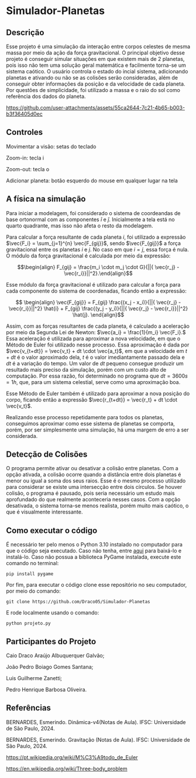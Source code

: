 # Simulador-Planetas
## Descrição
Esse projeto é uma simulação da interação entre corpos celestes de mesma massa por meio da ação da força gravitacional. O principal objetivo desse projeto é conseguir simular situações em que existem mais de 2 planetas, pois isso não tem uma solução geral matemática e facilmente torna-se um sistema caótico. O usuário controla o estado do incial sistema, adicionando planetas e ativando ou não se as colisões serão consideradas, além de conseguir obter informações da posição e da velocidade de cada planeta. Por questões de simplicidade, foi utilizado a massa e o raio do sol como referência dos dados do planeta.

https://github.com/user-attachments/assets/55ca2644-7c21-4b65-b003-b3f36405d0ec

## Controles
Movimentar a visão: setas do teclado

Zoom-in: tecla i

Zoom-out: tecla o

Adicionar planeta: botão esquerdo do mouse em qualquer lugar na tela

## A física na simulação
Para iniciar a modelagem, foi considerado o sistema de coordeandas de base ortonormal com as componentes $\hat{i}$ e $\hat{j}$. Inicialmente a tela está no quarto quadrante, mas isso não afeta o resto da modelagem.

Para calcular a força resultante de cada planeta $i$, foi utilizado a expressão $\vec{F_i} = \sum_{j=1}^{n} \vec{F_{gij}}$, sendo $\vec{F_{gij}}$ a força gravitacional entre os planetas $i$ e $j$. No caso em que $i = j$, essa força é nula.
O módulo da força gravitacional é calculada por meio da expressão: 

$$\begin{align} F_{gij} = \frac{m_i \cdot m_j \cdot G}{||{ \vec{r_j} - \vec{r_i}}||^2}.\end{align}$$
       
Esse módulo da força gravitacional é utilizado para calcular a força para cada componente do sistema de coordenadas, ficando então a expressão:

$$ \begin{align} \vec{F_{gij}} = F_{gij} \frac{(x_j - x_i)}{||{ \vec{r_j} - \vec{r_i}}||^2} \hat{i} + F_{gij} \frac{(y_j - y_i)}{||{ \vec{r_j} - \vec{r_i}}||^2} \hat{j}. \end{align}$$

Assim, com as forças resultantes de cada planeta, é calculado a aceleração por meio da Segunda Lei de Newton: $\vec{a_i} = \frac{1}{m_i} \vec{F_i}.$ Essa aceleração é utilizada para aproximar a nova velocidade, em que o Método de Euler foi utilizado nesse processo. Essa aproximação é dada por $\vec{v_{t+dt}} = \vec{v_t} + dt \cdot \vec{a_t}$, em que a velocidade em $t+dt$ é o valor aproximado dela, $t$ é o valor imediantamente passado dela e $dt$ é a variação do tempo. Um valor de $dt$ pequeno consegue produzir um resultado mais preciso da simulação, porém com um custo alto de computação. Por essa razão, foi determinado no programa que $dt = 3600s = 1 h$, que, para um sistema celestial, serve como uma aproximação boa. 

Esse Método de Euler também é utilizado para aproximar a nova posição do corpo, ficando então a expressão $\vec{r_{t+dt}} = \vec{r_t} + dt \cdot \vec{v_t}$.

Realizando esse processo repetidamente para todos os planetas, conseguimos aproximar como esse sistema de planetas se comporta, porém, por ser simplesmente uma simulação, há uma margem de erro a ser considerada.


## Detecção de Colisões
O programa permite ativar ou desativar a colisão entre planetas. Com a opção ativada, a colisão ocorre quando a distância entre dois planetas é menor ou igual a soma dos seus raios. Esse é o mesmo processo utilizado para considerar se existe uma intersecção entre dois círculos. Se houver colisão, o programa é pausado, pois seria necessário um estudo mais aprofundado do que realmente aconteceria nesses casos. Com a opção desativada, o sistema torna-se menos realista, porém muito mais caótico, o que é visualmente interessante. 

## Como executar o código
É necessário ter pelo menos o Python 3.10 instalado no computador para que o código seja executado. Caso não tenha, entre [aqui](https://www.python.org/downloads/) para baixá-lo e instalá-lo.
Caso não possua a biblioteca PyGame instalada, execute este comando no terminal:
```
pip install pygame
```
Por fim, para executar o código clone esse repositório no seu computador, por meio do comando:
```
git clone https://github.com/Draco05/Simulador-Planetas
```
E rode localmente usando o comando:
```
python projeto.py
```

## Participantes do Projeto
Caio Draco Araújo Albuquerquer Galvão;

João Pedro Boiago Gomes Santana;

Luis Guilherme Zanetti;

Pedro Henrique Barbosa Oliveira.


## Referências
BERNARDES, Esmerindo. Dinâmica-v4(Notas de Aula). IFSC: Universidade de São Paulo, 2024.

BERNARDES, Esmerindo. Gravitação (Notas de Aula). IFSC: Universidade de São Paulo, 2024.

https://pt.wikipedia.org/wiki/M%C3%A9todo_de_Euler

https://en.wikipedia.org/wiki/Three-body_problem



